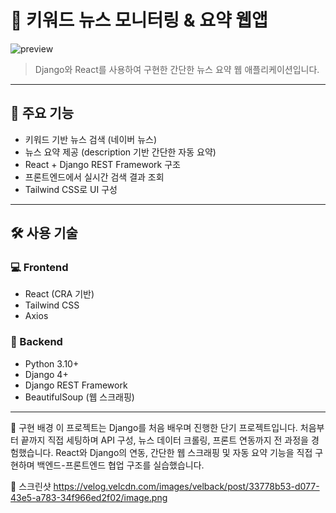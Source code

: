 # 📰 키워드 뉴스 모니터링 & 요약 웹앱

![preview](./images/news-monitor.png)

> Django와 React를 사용하여 구현한 간단한 뉴스 요약 웹 애플리케이션입니다.

---

## 📌 주요 기능

- 키워드 기반 뉴스 검색 (네이버 뉴스)
- 뉴스 요약 제공 (description 기반 간단한 자동 요약)
- React + Django REST Framework 구조
- 프론트엔드에서 실시간 검색 결과 조회
- Tailwind CSS로 UI 구성

---

## 🛠 사용 기술

### 💻 Frontend
- React (CRA 기반)
- Tailwind CSS
- Axios

### 🐍 Backend
- Python 3.10+
- Django 4+
- Django REST Framework
- BeautifulSoup (웹 스크래핑)

---

🧠 구현 배경
이 프로젝트는 Django를 처음 배우며 진행한 단기 프로젝트입니다.
처음부터 끝까지 직접 세팅하며 API 구성, 뉴스 데이터 크롤링, 프론트 연동까지 전 과정을 경험했습니다.
React와 Django의 연동, 간단한 웹 스크래핑 및 자동 요약 기능을 직접 구현하며 백엔드-프론트엔드 협업 구조를 실습했습니다.

📸 스크린샷
https://velog.velcdn.com/images/velback/post/33778b53-d077-43e5-a783-34f966ed2f02/image.png
